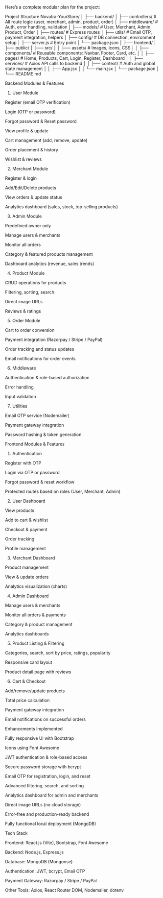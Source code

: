 Here’s a complete modular plan for the project:

Project Structure
Novatra-YourStore/
│
├── backend/
│   ├── controllers/           # All route logic (user, merchant, admin, product, order)
│   ├── middleware/            # Auth, error handling, validation
│   ├── models/                # User, Merchant, Admin, Product, Order
│   ├── routes/                # Express routes
│   ├── utils/                 # Email OTP, payment integration, helpers
│   ├── config/                # DB connection, environment setup
│   ├── server.js              # Entry point
│   └── package.json
│
├── frontend/
│   ├── public/
│   ├── src/
│   │   ├── assets/            # Images, icons, CSS
│   │   ├── components/        # Reusable components: Navbar, Footer, Card, etc.
│   │   ├── pages/             # Home, Products, Cart, Login, Register, Dashboard
│   │   ├── services/          # Axios API calls to backend
│   │   ├── context/           # Auth and global state management
│   │   ├── App.jsx
│   │   └── main.jsx
│   └── package.json
│
└── README.md

Backend Modules & Features
1. User Module

Register (email OTP verification)

Login (OTP or password)

Forgot password & Reset password

View profile & update

Cart management (add, remove, update)

Order placement & history

Wishlist & reviews

2. Merchant Module

Register & login

Add/Edit/Delete products

View orders & update status

Analytics dashboard (sales, stock, top-selling products)

3. Admin Module

Predefined owner only

Manage users & merchants

Monitor all orders

Category & featured products management

Dashboard analytics (revenue, sales trends)

4. Product Module

CRUD operations for products

Filtering, sorting, search

Direct image URLs

Reviews & ratings

5. Order Module

Cart to order conversion

Payment integration (Razorpay / Stripe / PayPal)

Order tracking and status updates

Email notifications for order events

6. Middleware

Authentication & role-based authorization

Error handling

Input validation

7. Utilities

Email OTP service (Nodemailer)

Payment gateway integration

Password hashing & token generation

Frontend Modules & Features
1. Authentication

Register with OTP

Login via OTP or password

Forgot password & reset workflow

Protected routes based on roles (User, Merchant, Admin)

2. User Dashboard

View products

Add to cart & wishlist

Checkout & payment

Order tracking

Profile management

3. Merchant Dashboard

Product management

View & update orders

Analytics visualization (charts)

4. Admin Dashboard

Manage users & merchants

Monitor all orders & payments

Category & product management

Analytics dashboards

5. Product Listing & Filtering

Categories, search, sort by price, ratings, popularity

Responsive card layout

Product detail page with reviews

6. Cart & Checkout

Add/remove/update products

Total price calculation

Payment gateway integration

Email notifications on successful orders

Enhancements Implemented

Fully responsive UI with Bootstrap

Icons using Font Awesome

JWT authentication & role-based access

Secure password storage with bcrypt

Email OTP for registration, login, and reset

Advanced filtering, search, and sorting

Analytics dashboard for admin and merchants

Direct image URLs (no cloud storage)

Error-free and production-ready backend

Fully functional local deployment (MongoDB)

Tech Stack

Frontend: React.js (Vite), Bootstrap, Font Awesome

Backend: Node.js, Express.js

Database: MongoDB (Mongoose)

Authentication: JWT, bcrypt, Email OTP

Payment Gateway: Razorpay / Stripe / PayPal

Other Tools: Axios, React Router DOM, Nodemailer, dotenv